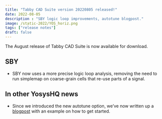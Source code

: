 ```yaml
---
title: "Tabby CAD Suite version 20220805 released!"
date: 2022-08-05
description : "SBY logic loop improvements, autotune blogpost."
image: /static-2022/YOS_horiz.png
tags: ["release notes"]
draft: false
---
```


The August release of Tabby CAD Suite is now available for download.

## SBY

* SBY now uses a more precise logic loop analysis, removing the need to run simplemap on coarse-grain cells that re-use parts of a signal.

## In other YosysHQ news

* Since we introduced the new autotune option, we’ve now written up a [blogpost](https://blog.yosyshq.com/p/sby-autotune/) with an example on how to get started.

